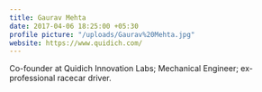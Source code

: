```yaml
---
title: Gaurav Mehta
date: 2017-04-06 18:25:00 +05:30
profile picture: "/uploads/Gaurav%20Mehta.jpg"
website: https://www.quidich.com/
---
```


Co-founder at Quidich Innovation Labs; Mechanical Engineer; ex-professional racecar driver.